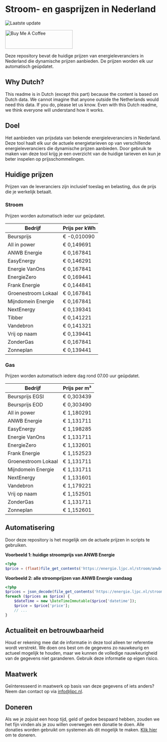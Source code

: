 # Stroom- en gasprijzen in Nederland

![Laatste update](https://img.shields.io/badge/laatste%20update-2024--07--16%2012%3A00%20CET-brightgreen)

<a href="https://www.buymeacoffee.com/Lars-" target="_blank"><img src="https://cdn.buymeacoffee.com/buttons/v2/default-orange.png" alt="Buy Me A Coffee" height="60" style="height: 60px !important;width: 217px !important;" ></a>

Deze repository bevat de huidige prijzen van energieleveranciers in Nederland die dynamische prijzen aanbieden. De prijzen worden elk uur automatisch geüpdatet.

## Why Dutch?

This readme is in Dutch (except this part) because the content is based on Dutch data. We cannot imagine that anyone outside the Netherlands would need this data. If you do, please let us know. Even with this Dutch readme, we think
everyone will understand how it works.

## Doel

Het aanbieden van prijsdata van bekende energieleveranciers in Nederland. Deze tool haalt elk uur de actuele energietarieven op van verschillende energieleveranciers die dynamische prijzen aanbieden. Door gebruik te maken van deze tool
krijg je een overzicht van de huidige tarieven en kun je beter inspelen op prijsschommelingen.

## Huidige prijzen

Prijzen van de leveranciers zijn inclusief toeslag en belasting, dus de prijs die je werkelijk betaalt.

### Stroom

Prijzen worden automatisch ieder uur geüpdatet.

 Bedrijf | Prijs per kWh 
---------|---------------
Beursprijs | € -0,010090
All in power | € 0,149691
ANWB Energie | € 0,167841
EasyEnergy | € 0,146291
Energie VanOns | € 0,167841
EnergieZero | € 0,169441
Frank Energie | € 0,144841
Groenestroom Lokaal | € 0,167841
Mijndomein Energie | € 0,167841
NextEnergy | € 0,139341
Tibber | € 0,141221
Vandebron | € 0,141321
Vrij op naam | € 0,139441
ZonderGas | € 0,167841
Zonneplan | € 0,139441


### Gas

Prijzen worden automatisch iedere dag rond 07.00 uur geüpdatet.

 Bedrijf | Prijs per m³ 
---------|--------------
Beursprijs EGSI | € 0,303439
Beursprijs EOD | € 0,303490
All in power | € 1,180291
ANWB Energie | € 1,131711
EasyEnergy | € 1,198285
Energie VanOns | € 1,131711
EnergieZero | € 1,132601
Frank Energie | € 1,152523
Groenestroom Lokaal | € 1,131711
Mijndomein Energie | € 1,131711
NextEnergy | € 1,131601
Vandebron | € 1,179221
Vrij op naam | € 1,152501
ZonderGas | € 1,131711
Zonneplan | € 1,152601


## Automatisering

Door deze repository is het mogelijk om de actuele prijzen in scripts te gebruiken.

**Voorbeeld 1: huidige stroomprijs van ANWB Energie**

```php
<?php
$price = (float)file_get_contents('https://energie.ljpc.nl/stroom/anwb-energie-nu.txt');

```

**Voorbeeld 2: alle stroomprijzen van ANWB Energie vandaag**

```php
<?php
$prices = json_decode(file_get_contents('https://energie.ljpc.nl/stroom/all-in-power-vandaag.json'),true);
foreach ($prices as $price) {
    $dateTime = new \DateTimeImmutable($price['datetime']);
    $price = $price['price'];
    // ...
}
```

## Actualiteit en betrouwbaarheid

Houd er rekening mee dat de informatie in deze tool alleen ter referentie wordt verstrekt. We doen ons best om de gegevens zo nauwkeurig en actueel mogelijk te houden, maar we kunnen de volledige nauwkeurigheid van de gegevens niet
garanderen. Gebruik deze informatie op eigen risico.

## Maatwerk

Geïnteresseerd in maatwerk op basis van deze gegevens of iets anders? Neem dan contact op
via [info@ljpc.nl](mailto:info@ljpc.nl?subject=Energie%20prijzen).

## Doneren

Als we je zojuist een hoop tijd, geld of gedoe bespaard hebben, zouden we het fijn vinden als je zou willen overwegen een
donatie te doen. Alle donaties worden gebruikt om systemen als dit mogelijk te
maken. [Klik hier](https://www.buymeacoffee.com/Lars-) om te doneren.
